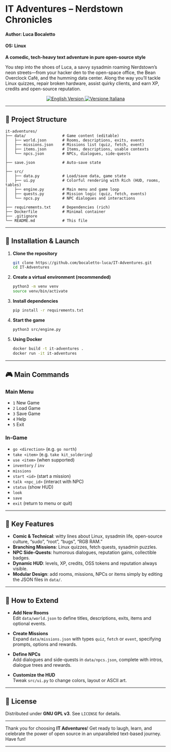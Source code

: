 # IT Adventures – Nerdstown Chronicles  
#### Author: Luca Bocaletto  
#### OS: Linux  

**A comedic, tech-heavy text adventure in pure open-source style**  

You step into the shoes of Luca, a savvy sysadmin roaming Nerdstown’s neon streets—from your hacker den to the open-space office, the Bean Overclock Café, and the humming data center. Along the way you’ll tackle Linux quizzes, repair broken hardware, assist quirky clients, and earn XP, credits and open-source reputation.

<p align="center">
  <a href="./index.html">
    <img src="https://img.shields.io/badge/View–English%20Site–index.html-blue?style=for-the-badge" alt="English Version" />
  </a>
  <a href="./index-ita.html">
    <img src="https://img.shields.io/badge/Visualizza–Versione%20Italiana–index-ita.html-blue?style=for-the-badge" alt="Versione Italiana" />
  </a>
</p>

---

## 📁 Project Structure

```
it-adventures/
├── data/                # Game content (editable)
│   ├── world.json       # Rooms, descriptions, exits, events
│   ├── missions.json    # Missions list (quiz, fetch, event)
│   ├── items.json       # Items, descriptions, usable contexts
│   └── npcs.json        # NPCs, dialogues, side-quests
│
├── save.json            # Auto-save state
│
├── src/                 
│   ├── data.py          # Load/save data, game state
│   ├── ui.py            # Colorful rendering with Rich (HUD, rooms, tables)
│   ├── engine.py        # Main menu and game loop
│   ├── quests.py        # Mission logic (quiz, fetch, events)
│   └── npcs.py          # NPC dialogues and interactions
│
├── requirements.txt     # Dependencies (rich)  
├── Dockerfile           # Minimal container  
├── .gitignore           
└── README.md            # This file  
```

---

## 🚀 Installation & Launch

1. **Clone the repository**  
   ```bash
   git clone https://github.com/bocaletto-luca/IT-Adventures.git
   cd IT-Adventures
   ```

2. **Create a virtual environment (recommended)**  
   ```bash
   python3 -m venv venv
   source venv/bin/activate
   ```

3. **Install dependencies**  
   ```bash
   pip install -r requirements.txt
   ```

4. **Start the game**  
   ```bash
   python3 src/engine.py
   ```

5. **Using Docker**  
   ```bash
   docker build -t it-adventures .
   docker run -it it-adventures
   ```

---

## 🎮 Main Commands

### Main Menu  
- `1` New Game  
- `2` Load Game  
- `3` Save Game  
- `4` Help  
- `5` Exit  

### In-Game  
- `go <direction>` (e.g. `go north`)  
- `take <item>` (e.g. `take kit_soldering`)  
- `use <item>` (when supported)  
- `inventory` / `inv`  
- `missions`  
- `start <id>` (start a mission)  
- `talk <npc_id>` (interact with NPC)  
- `status` (show HUD)  
- `look`  
- `save`  
- `exit` (return to menu or quit)

---

## 🌟 Key Features

- **Comic & Technical**: witty lines about Linux, sysadmin life, open-source culture, “sudo”, “root”, “bugs”, “RGB RAM.”  
- **Branching Missions**: Linux quizzes, fetch quests, sysadmin puzzles.  
- **NPC Side-Quests**: humorous dialogues, reputation gains, collectible badges.  
- **Dynamic HUD**: levels, XP, credits, OSS tokens and reputation always visible.  
- **Modular Design**: add rooms, missions, NPCs or items simply by editing the JSON files in `data/`.

---

## 🔧 How to Extend

- **Add New Rooms**  
  Edit `data/world.json` to define titles, descriptions, exits, items and optional events.

- **Create Missions**  
  Expand `data/missions.json` with types `quiz`, `fetch` or `event`, specifying prompts, options and rewards.

- **Define NPCs**  
  Add dialogues and side-quests in `data/npcs.json`, complete with intros, dialogue trees and rewards.

- **Customize the HUD**  
  Tweak `src/ui.py` to change colors, layout or ASCII art.

---

## 📜 License

Distributed under **GNU GPL v3**. See `LICENSE` for details.

---

Thank you for choosing **IT Adventures**! Get ready to laugh, learn, and celebrate the power of open source in an unparalleled text-based journey. Have fun!  

---
